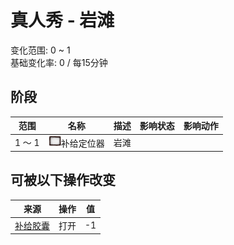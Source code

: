# 真人秀 - 岩滩  
变化范围: 0 ~ 1  
基础变化率: 0 / 每15分钟  
## 阶段  
范围  |  名称  |  描述  |  影响状态  |  影响动作  
----  |  ----  |  ----  |  ----  |  ----  
1 ～ 1  |  <img decoding="async" src="Sprite/Perk_TV.png" style="width:20px;">补给定位器  |  岩滩  |    |    
## 可被以下操作改变  
来源  |  操作  |  值  
----  |  ----  |  ----  
[补给胶囊](TV_SupplyCapsule.md)  |  打开  |  -1  
